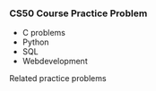 ### CS50 Course Practice Problem 

- C problems
- Python 
- SQL
- Webdevelopment

Related practice problems

